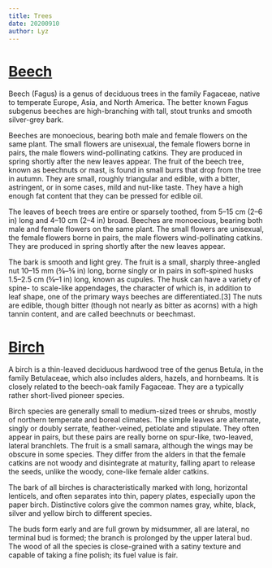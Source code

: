 ```yaml
---
title: Trees
date: 20200910
author: Lyz
---
```


# [Beech](https://en.wikipedia.org/wiki/Beech)

Beech (Fagus) is a genus of deciduous trees in the family Fagaceae, native to
temperate Europe, Asia, and North America. The better known Fagus subgenus
beeches are high-branching with tall, stout trunks and smooth silver-grey bark.

Beeches are monoecious, bearing both male and female flowers on the same plant.
The small flowers are unisexual, the female flowers borne in pairs, the male
flowers wind-pollinating catkins. They are produced in spring shortly after the
new leaves appear. The fruit of the beech tree, known as beechnuts or mast, is
found in small burrs that drop from the tree in autumn. They are small, roughly
triangular and edible, with a bitter, astringent, or in some cases, mild and
nut-like taste. They have a high enough fat content that they can be pressed for
edible oil.

The leaves of beech trees are entire or sparsely toothed, from 5–15 cm (2–6 in)
long and 4–10 cm (2–4 in) broad. Beeches are monoecious, bearing both male and
female flowers on the same plant. The small flowers are unisexual, the female
flowers borne in pairs, the male flowers wind-pollinating catkins. They are
produced in spring shortly after the new leaves appear.

The bark is smooth and light grey. The fruit is a small, sharply three-angled
nut 10–15 mm (3⁄8–5⁄8 in) long, borne singly or in pairs in soft-spined husks
1.5–2.5 cm (5⁄8–1 in) long, known as cupules. The husk can have a variety of
spine- to scale-like appendages, the character of which is, in addition to leaf
shape, one of the primary ways beeches are differentiated.[3] The nuts are
edible, though bitter (though not nearly as bitter as acorns) with a high tannin
content, and are called beechnuts or beechmast.

# [Birch](https://en.wikipedia.org/wiki/Birch)

A birch is a thin-leaved deciduous hardwood tree of the genus Betula, in the
family Betulaceae, which also includes alders, hazels, and hornbeams. It is
closely related to the beech-oak family Fagaceae. They are a typically rather
short-lived pioneer species.

Birch species are generally small to medium-sized trees or shrubs, mostly of
northern temperate and boreal climates. The simple leaves are alternate, singly
or doubly serrate, feather-veined, petiolate and stipulate. They often appear in
pairs, but these pairs are really borne on spur-like, two-leaved, lateral
branchlets. The fruit is a small samara, although the wings may be obscure in
some species. They differ from the alders in that the female catkins are not
woody and disintegrate at maturity, falling apart to release the seeds, unlike
the woody, cone-like female alder catkins.

The bark of all birches is characteristically marked with long, horizontal
lenticels, and often separates into thin, papery plates, especially upon the
paper birch. Distinctive colors give the common names gray, white, black, silver
and yellow birch to different species.

The buds form early and are full grown by midsummer, all are lateral, no
terminal bud is formed; the branch is prolonged by the upper lateral bud. The
wood of all the species is close-grained with a satiny texture and capable of
taking a fine polish; its fuel value is fair.
